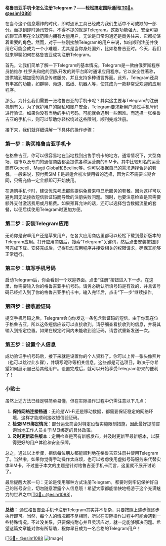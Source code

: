 **格鲁吉亚手机卡怎么注册Telegram？——轻松搞定国际通讯[[TG💪+ @esim1088](https://t.me/s/esim1088)]**

在当今这个信息爆炸的时代，即时通讯工具已经成为我们生活中不可或缺的一部分。而提到即时通讯软件，不得不提的就是Telegram。这款功能强大、安全可靠的聊天应用在全球范围内拥有大量用户，无论是日常沟通还是商务往来，它都扮演着重要的角色。然而，对于一些刚接触Telegram的用户来说，如何顺利注册并使用它可能会成为一个小难题，尤其是当你身处国外，比如格鲁吉亚时。今天，我们就来聊聊如何在格鲁吉亚成功注册Telegram。

首先，让我们简单了解一下Telegram的基本情况。Telegram是一款由俄罗斯程序员帕维尔·杜罗夫和他的团队开发的跨平台即时通讯应用程序。它以安全性著称，提供端到端加密的消息传递服务，并且支持多种语言界面。此外，Telegram还具有丰富的功能，如群聊、频道、贴纸、机器人等，使其成为一款非常受欢迎的应用程序。

那么，为什么我们需要一张格鲁吉亚的手机卡呢？其实这主要与Telegram的注册机制有关。为了保护用户的隐私和账户安全，Telegram要求新用户通过手机号码进行验证。如果你没有当地的手机号码，可能就会遇到一些困难。而选择一张格鲁吉亚的手机卡，则可以帮助你轻松绕过这些限制，顺利完成注册。

接下来，我们就详细讲解一下具体的操作步骤：

### 第一步：购买格鲁吉亚手机卡

在格鲁吉亚，你可以很容易地在当地找到出售手机卡的地方。通常情况下，大型商场、超市以及专门的通信商店都会提供各种运营商的SIM卡。其中比较知名的运营商有Geocell、Magti Global和Beeline等。你可以根据自己的需求选择合适的套餐。一般来说，预付费SIM卡是最适合初次使用者的选择，因为它不需要长期合同，只需充值一定金额即可开始使用。

在选购手机卡时，建议优先考虑那些提供免费来电显示服务的套餐。因为这样可以避免因无法接收短信验证码而导致的注册失败问题。同时，也要注意检查是否需要额外支付激活费用或月租费。如果预算允许的话，还可以选择包含数据流量的套餐，以便后续使用Telegram时更加方便。

### 第二步：安装Telegram应用

无论你是安卓用户还是苹果用户，在各大应用商店里都可以轻松下载到最新版本的Telegram应用。打开应用商店后，搜索“Telegram”关键词，然后点击安装按钮即可完成下载。安装完成后，记得启动应用程序并接受相关的权限请求，确保其能够正常运行。

### 第三步：填写手机号码

启动Telegram后，你会看到一个欢迎界面。点击“注册”按钮进入下一步。在这里，你需要输入你的格鲁吉亚手机号码。请务必确认所填号码是有效的，并且该号码已经插入到了你的格鲁吉亚手机卡中。输入完毕后，点击“下一步”继续操作。

### 第四步：接收验证码

提交手机号码之后，Telegram会向你发送一条包含验证码的短信。由于你现在位于格鲁吉亚，所以这条短信应该可以直接收到。请仔细查看接收到的信息，并将其输入到指定位置。如果在规定时间内未能收到验证码，请尝试重新发送一次。

### 第五步：设置个人信息

成功验证手机号码后，接下来就是设置你的个人资料了。你可以上传一张头像照片（也可以跳过此步骤），并填写昵称等相关信息。这些都是可选项目，取决于你希望如何展示自己给其他用户。设置完成后，就可以开始享受Telegram带来的便利了！

### 小贴士

虽然上述方法已经足够简单易懂，但在实际操作过程中仍需注意以下几点：

1. **保持网络连接畅通**：无论是Wi-Fi还是移动数据，都需要保证稳定的网络环境，这样才能顺利接收短信验证码。
2. **检查IMEI绑定情况**：部分运营商会对特定设备实施限制措施，因此最好提前咨询当地工作人员关于IMEI绑定的具体政策。
3. **及时更新软件版本**：定期检查是否有新版发布，并及时更新至最新版本，以获得更好的用户体验和安全保障。

总之，通过以上步骤，相信每位朋友都能顺利地在格鲁吉亚注册并使用Telegram了。当然啦，如果你觉得手动操作太麻烦，也可以考虑使用虚拟号码服务来代替实体SIM卡。不过鉴于本文的主题是针对格鲁吉亚手机卡而言，这里就不展开讨论了。

最后提醒大家一句：无论是使用哪种方式注册Telegram，都要时刻牢记保护好自己的账号安全，切勿随意泄露个人信息哦！希望大家都能愉快地畅游于这个充满魅力的世界之中[[TG💪+ @esim1088](https://t.me/s/esim1088)]。

---

**总结：**
通过格鲁吉亚手机卡注册Telegram其实并不复杂，只要按照上述步骤逐步执行即可。当然，每个人的情况都不尽相同，所以在实际操作过程中可能会遇到一些特殊情况。不过没关系，只要保持耐心并且灵活应对，就一定能够解决问题。希望这篇文章能对你有所帮助，祝你早日成为一名合格的Telegram用户！

[[TG💪+ @esim1088](https://t.me/s/esim1088) ![Image](https://i.postimg.cc/4NQfJmqS/Snipaste-2025-05-13-00-14-12.png)]